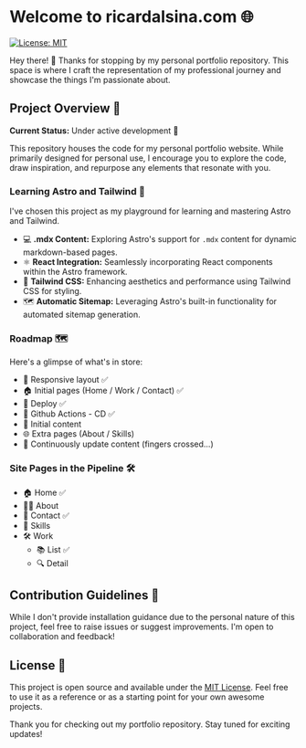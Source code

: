 # Welcome to ricardalsina.com 🌐

[![License: MIT](https://img.shields.io/badge/License-MIT-blue.svg)](https://opensource.org/licenses/MIT)

Hey there! 👋 Thanks for stopping by my personal portfolio repository. This
space is where I craft the representation of my professional journey and
showcase the things I'm passionate about.

## Project Overview 🚀

**Current Status:** Under active development 🚧

This repository houses the code for my personal portfolio website. While
primarily designed for personal use, I encourage you to explore the code, draw
inspiration, and repurpose any elements that resonate with you.

### Learning Astro and Tailwind 🌱

I've chosen this project as my playground for learning and mastering Astro and
Tailwind.

- 💻 **.mdx Content:** Exploring Astro's support for `.mdx` content for dynamic
  markdown-based pages.
- ⚛️ **React Integration:** Seamlessly incorporating React components within the
  Astro framework.
- 🎨 **Tailwind CSS:** Enhancing aesthetics and performance using Tailwind CSS
  for styling.
- 🗺️ **Automatic Sitemap:** Leveraging Astro's built-in functionality for
  automated sitemap generation.

### Roadmap 🗺️

Here's a glimpse of what's in store:

- 📱 Responsive layout ✅
- 🏠 Initial pages (Home / Work / Contact) ✅
- 🚀 Deploy ✅
- 🤖 Github Actions - CD ✅
- 📝 Initial content
- 🌐 Extra pages (About / Skills)
- 🔄 Continuously update content (fingers crossed...)

### Site Pages in the Pipeline 🛠️

- 🏠 Home ✅
- 🧑‍💼 About
- 📧 Contact ✅
- 💼 Skills
- 🛠️ Work
  - 📚 List ✅
  - 🔍 Detail

## Contribution Guidelines 🤝

While I don't provide installation guidance due to the personal nature of this
project, feel free to raise issues or suggest improvements. I'm open to
collaboration and feedback!

## License 📜

This project is open source and available under the [MIT License](LICENSE). Feel
free to use it as a reference or as a starting point for your own awesome
projects.

Thank you for checking out my portfolio repository. Stay tuned for exciting
updates!
